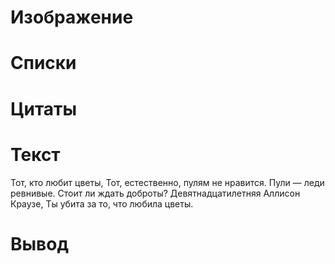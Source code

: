 # Изображение

# Списки

# Цитаты

# Текст
Тот, кто любит цветы,
Тот, естественно, пулям не нравится.
Пули — леди ревнивые.
Стоит ли ждать доброты?
Девятнадцатилетняя Аллисон Краузе,
Ты убита за то, что любила цветы.
# Вывод